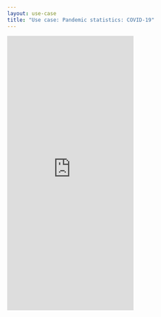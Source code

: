 ```yaml
---
layout: use-case
title: "Use case: Pandemic statistics: COVID-19"
---
```


<iframe width="295" height="640" src="https://www.youtube-nocookie.com/embed/g4m-cEPihjU?controls=1&rel=0" frameborder="0" allow="accelerometer; autoplay; encrypted-media; gyroscope; picture-in-picture" allowfullscreen></iframe>
<br>
